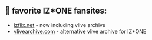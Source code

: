 ## 🌸 favorite IZ*ONE fansites:

- [izflix.net](https://izflix.net) - now including vlive archive
- [vlivearchive.com](https://vlivearchive.com/channel/izone) - alternative vlive archive for IZ*ONE
